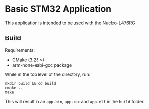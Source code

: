 # Basic STM32 Application

This application is intended to be used with the Nucleo-L476RG

## Build

Requirements:
- CMake (3.23 >)
- arm-none-eabi-gcc package

While in the top level of the directory, run:

```
mkdir build && cd build
cmake ..
make
```

This will result in an `app.bin`, `app.hex` and `app.elf` in the `build` folder. 
